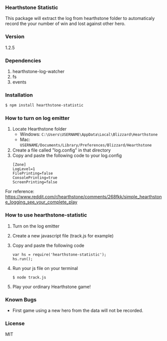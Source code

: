 ### Hearthstone Statistic
This package will extract the log from hearthstone folder to automaticaly record the your number of win and lost against other hero.

### Version
1.2.5

### Dependencies
1. hearthstone-log-watcher
2. fs
3. events

### Installation
```sh
$ npm install hearthstone-statistic
```

### How to turn on log emitter
1. Locate Hearthstone folder
	- Windows: ```C:\Users\USERNAME\AppData\Local\Blizzard\Hearthstone```
	- Mac: ```USERNAME/Documents/Library/Preferences/Blizzard/Hearthstone```
2. Create a file called "log.config" in that directory
3. Copy and paste the following code to your log.config
	```
	[Zone]
	LogLevel=1
	FilePrinting=false
	ConsolePrinting=true
	ScreenPrinting=false
	```

For reference: https://www.reddit.com/r/hearthstone/comments/268fkk/simple_hearthstone_logging_see_your_complete_play

### How to use hearthstone-statistic
1. Turn on the log emitter 
2. Create a new javascript file (track.js for example)
3. Copy and paste the following code
	```
	var hs = require('hearthstone-statistic');
	hs.run();
    ```
4. Run your js file on your terminal
    ```
    $ node track.js
    ```

5. Play your ordinary Hearthstone game!



### Known Bugs
- First game using a new hero from the data will not be recorded.

### License
MIT
